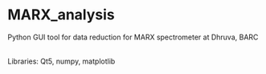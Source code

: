 # MARX_analysis
Python GUI tool for data reduction for MARX spectrometer at Dhruva, BARC

<br>
Libraries: Qt5, numpy, matplotlib
